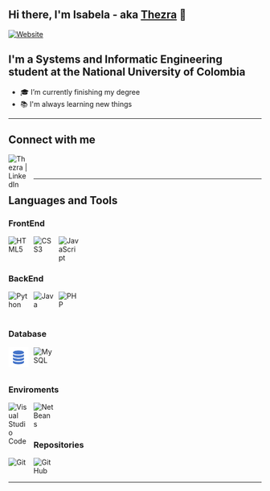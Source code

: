 ## Hi there, I'm Isabela - aka [Thezra][website] 👋

[![Website](https://img.shields.io/website?label=Thezra.com&style=for-the-badge&url=https%3A%2F%2FThezra.com)](https://Thezra.com)

## I'm a Systems and Informatic Engineering student at the National University of Colombia

- 🎓 I’m currently finishing my degree
- 📚 I'm always learning new things

---
## **Connect with me**


<!-- [<img align="left" style="padding-right:10px;" alt="Thezra.com" width="40px" src="https://raw.githubusercontent.com/Thezra/Logos/main/WebPage.png?token=AHWSCKVTYY6M2TS32H5C67LBAM2OU" />][website] -->
[<img align="left" style="padding-right:10px;" alt="Thezra | LinkedIn" width="40px" src="https://cdn.jsdelivr.net/npm/simple-icons@v3/icons/linkedin.svg" />][linkedin]
<br />
<br />

---

## **Languages and Tools**

### **FrontEnd**

<img align="left" style="padding-right:10px;" alt="HTML5" width="40px" src="https://raw.githubusercontent.com/Thezra/Logos/main/html.png?token=AHWSCKR3WQ5CBKPMFVSCH7DBAM2PG" />
<img align="left" style="padding-right:10px;" alt="CSS3" width="40px" src="https://raw.githubusercontent.com/Thezra/Logos/main/css.png?token=AHWSCKRZ2HT34ER2VFLUDUDBAM2O6" />
<img align="left" style="padding-right:10px;" alt="JavaScript" width="40px" src="https://raw.githubusercontent.com/Thezra/Logos/main/JS.png?token=AHWSCKQ5IMBYWPAVZEDV5LLBAM2KO" />

<br />
<br />
<br />

### **BackEnd**

<img align="left" style="padding-right:10px;" alt="Python" width="40px" src="https://raw.githubusercontent.com/Thezra/Logos/main/Python.png?token=AHWSCKWQDU5FQDQRM6S6HXLBAM2ME" />
<img align="left" style="padding-right:10px;" alt="Java" width="40px" src="https://raw.githubusercontent.com/Thezra/Logos/main/Java.png?token=AHWSCKQPARZ4NGQGV2HPXGTBAM2K2" />
<img align="left" style="padding-right:10px;" alt="PHP" width="40px" src="https://raw.githubusercontent.com/Thezra/Logos/main/PHP.png?token=AHWSCKRCTOVQFTOQKTJBGQ3BAM4BI" />

<br />
<br />
<br />

### **Database**

<img align="left" style="padding-right:10px;" alt="SQL" width="40px" src="https://raw.githubusercontent.com/github/explore/80688e429a7d4ef2fca1e82350fe8e3517d3494d/topics/sql/sql.png" />
<img align="left" style="padding-right:10px;" alt="MySQL" width="40px" src="https://raw.githubusercontent.com/Thezra/Logos/main/MySQL.png?token=AHWSCKTYHXKVSGVSOHY6CJTBAM4PC" />

<br />
<br />
<br />

### **Enviroments**

<img align="left" style="padding-right:10px;" alt="Visual Studio Code" width="40px" src="https://raw.githubusercontent.com/Thezra/Logos/main/VisualStudioCode.png?token=AHWSCKWCG266AVCFECSZNG3BAM2OI" />
<img align="left" style="padding-right:10px;" alt="NetBeans" width="40px" src="https://raw.githubusercontent.com/Thezra/Logos/main/NetBeans.png?token=AHWSCKRQ63P5CC5BMT624XDBAM2LO" />

<br />
<br />
<br />

### **Repositories**

<img align="left" style="padding-right:10px;" alt="Git" width="40px" src="https://raw.githubusercontent.com/Thezra/Logos/main/Git.png?token=AHWSCKQKFTJBPU5BR2USVTTBAM4AQ" />
<img align="left" style="padding-right:10px;" alt="GitHub" width="40px" src="https://raw.githubusercontent.com/Thezra/Logos/main/GitHub.png?token=AHWSCKTH53GFI5G7RCW3FUDBAM4BA" />

<!-- <img align="left" alt="Node.js" width="40px" src="https://raw.githubusercontent.com/github/explore/80688e429a7d4ef2fca1e82350fe8e3517d3494d/topics/nodejs/nodejs.png" />
<img align="left" alt="MongoDB" width="40px" src="https://raw.githubusercontent.com/github/explore/80688e429a7d4ef2fca1e82350fe8e3517d3494d/topics/mongodb/mongodb.png" />
<img align="left" alt="React" width="40px" src="https://raw.githubusercontent.com/github/explore/80688e429a7d4ef2fca1e82350fe8e3517d3494d/topics/react/react.png" />

<img align="left" alt="Gatsby" width="40px" src="https://raw.githubusercontent.com/github/explore/e94815998e4e0713912fed477a1f346ec04c3da2/topics/gatsby/gatsby.png" />
<img align="left" alt="GraphQL" width="40px" src="https://raw.githubusercontent.com/github/explore/80688e429a7d4ef2fca1e82350fe8e3517d3494d/topics/graphql/graphql.png" />
<img align="left" alt="Deno" width="40px" src="https://raw.githubusercontent.com/github/explore/361e2821e2dea67711cde99c9c40ed357061cf27/topics/deno/deno.png" />
<img align="left" alt="Sass" width="40px" src="https://raw.githubusercontent.com/github/explore/80688e429a7d4ef2fca1e82350fe8e3517d3494d/topics/sass/sass.png" /> -->

<br />
<br />

---
<!-- ## **Projects**
- Aquí pondría mis proyectos... ¡¡SI TUVIERA ALGUNO!!

---
--->
[website]: https://Thezra.com
[linkedin]: https://www.linkedin.com/in/isabela-lujan-jaramillo-012212197/